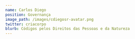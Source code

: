 ```yaml
---
name: Carlos Diego
position: Governança
image_path: /images/cdiegosr-avatar.png
twitter: criacorpo
blurb: Códigos pelos Direitos das Pessoas e da Natureza
---
```

